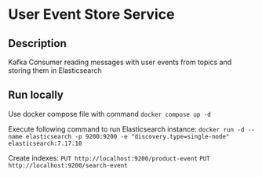 # User Event Store Service

## Description
Kafka Consumer reading messages with user events from topics and storing them in Elasticsearch

## Run locally
Use docker compose file with command `docker compose up -d`

Execute following command to run Elasticsearch instance:
`docker run -d --name elasticsearch -p 9200:9200 -e "discovery.type=single-node" elasticsearch:7.17.10`

Create indexes:
`PUT http://localhost:9200/product-event`
`PUT http://localhost:9200/search-event`